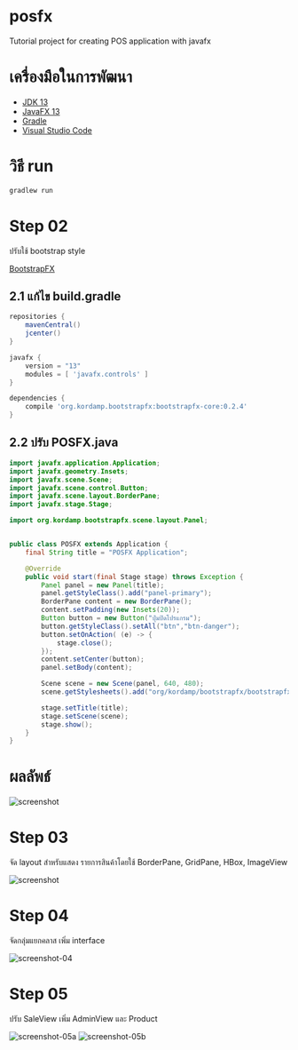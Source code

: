 # posfx

Tutorial project for creating POS application with javafx

# เครื่องมือในการพัฒนา

- [JDK 13](http://jdk.java.net/13/)
- [JavaFX 13](https://openjfx.io/)
- [Gradle](https://gradle.org/)
- [Visual Studio Code](https://code.visualstudio.com/Download)


# วิธี run

```sh
gradlew run
```

# Step 02

ปรับใช้ bootstrap style

[BootstrapFX](https://github.com/kordamp/bootstrapfx)

## 2.1 แก้ไข build.gradle

```groovy
repositories {
    mavenCentral()
    jcenter()
}

javafx {
    version = "13"
    modules = [ 'javafx.controls' ]
}

dependencies {
    compile 'org.kordamp.bootstrapfx:bootstrapfx-core:0.2.4'
}
```

## 2.2 ปรับ POSFX.java

```java
import javafx.application.Application;
import javafx.geometry.Insets;
import javafx.scene.Scene;
import javafx.scene.control.Button;
import javafx.scene.layout.BorderPane;
import javafx.stage.Stage;

import org.kordamp.bootstrapfx.scene.layout.Panel;


public class POSFX extends Application {
    final String title = "POSFX Application";

    @Override
    public void start(final Stage stage) throws Exception {
        Panel panel = new Panel(title);
        panel.getStyleClass().add("panel-primary");
        BorderPane content = new BorderPane();
        content.setPadding(new Insets(20));
        Button button = new Button("ปุ่มปิดโปรแกรม");
        button.getStyleClass().setAll("btn","btn-danger");
        button.setOnAction( (e) -> {
            stage.close();
        });
        content.setCenter(button);
        panel.setBody(content);

        Scene scene = new Scene(panel, 640, 480);
        scene.getStylesheets().add("org/kordamp/bootstrapfx/bootstrapfx.css");

        stage.setTitle(title);
        stage.setScene(scene);
        stage.show();
    }
}
```

# ผลลัพธ์

![screenshot](./screenshots/step-02.png)

# Step 03

จัด layout สำหรับแสดง รายการสินค้าโดยใช้ BorderPane, GridPane, HBox, ImageView

![screenshot](./screenshots/step-03.png)

# Step 04

จัดกลุ่มแยกคลาส เพิ่ม interface 

![screenshot-04](./screenshots/step-04.png)

# Step 05

ปรับ SaleView เพิ่ม AdminView และ Product

![screenshot-05a](./screenshots/step-05a.png)
![screenshot-05b](./screenshots/step-05b.png)